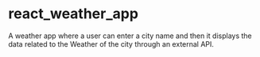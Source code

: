 # react_weather_app
A weather app where a user can enter a city name and then it displays the data related to the Weather of the city through an external API.
